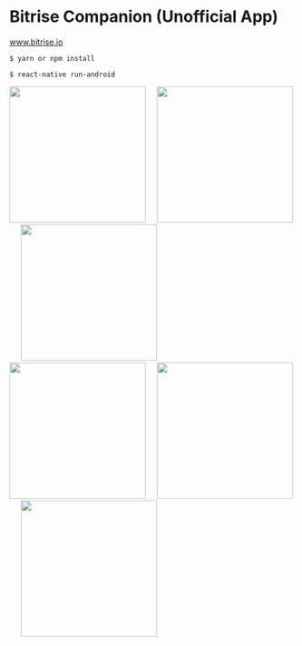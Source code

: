 # Bitrise Companion (Unofficial App)
www.bitrise.io

```
$ yarn or npm install
```

```
$ react-native run-android
```


<img src="https://github.com/rennanc/bitrise-companion/blob/master/screenshots/Screenshot_1.png" width="240" />&nbsp;&nbsp;&nbsp;&nbsp;
<img src="https://github.com/rennanc/bitrise-companion/blob/master/screenshots/Screenshot_2.png" width="240" />&nbsp;&nbsp;&nbsp;&nbsp;
<img src="https://github.com/rennanc/bitrise-companion/blob/master/screenshots/Screenshot_3.png" width="240" />&nbsp;&nbsp;&nbsp;&nbsp;
<img src="https://github.com/rennanc/bitrise-companion/blob/master/screenshots/Screenshot_4.png" width="240" />&nbsp;&nbsp;&nbsp;&nbsp;
<img src="https://github.com/rennanc/bitrise-companion/blob/master/screenshots/Screenshot_5.png" width="240" />&nbsp;&nbsp;&nbsp;&nbsp;
<img src="https://github.com/rennanc/bitrise-companion/blob/master/screenshots/Screenshot_6.png" width="240" />&nbsp;&nbsp;&nbsp;&nbsp;
